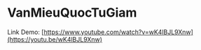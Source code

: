 # VanMieuQuocTuGiam
 Link Demo: [https://www.youtube.com/watch?v=wK4lBJL9Xnw](https://youtu.be/wK4lBJL9Xnw)
